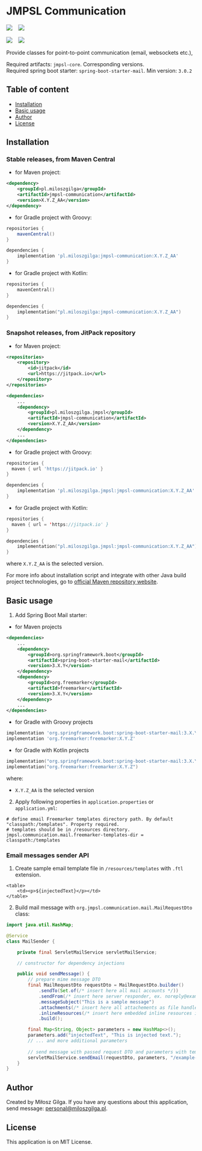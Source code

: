 # JMPSL Communication

![](https://img.shields.io/badge/Made%20in-Java%2017%20with%20Gradle-1abc9c.svg)
&nbsp;&nbsp;
![](https://img.shields.io/badge/License-MIT-brown.svg)

[![][jmpsl communication badge]][jmpsl communication mvn]
&nbsp;&nbsp;
[![][jmpsl jitpack badge]][jmpsl jitpack]
<br>

[jmpsl jitpack]: https://jitpack.io/#pl.miloszgilga/jmpsl
[jmpsl jitpack badge]: https://img.shields.io/jitpack/version/pl.miloszgilga/jmpsl?color=gree&label=JMPSL%20JitPack

[jmpsl communication badge]: https://img.shields.io/maven-central/v/pl.miloszgilga/jmpsl-communication?label=JMPSL%20Communication%20%28Central%29
[jmpsl communication mvn]: https://mvnrepository.com/artifact/pl.miloszgilga/jmpsl-communication

Provide classes for point-to-point communication (email, websockets etc.),

Required artifacts: `jmpsl-core`. Corresponding versions.<br>
Required spring boot starter: `spring-boot-starter-mail`. Min version: `3.0.2`

<a name="table-of-content"></a>
## Table of content
* [Installation](#installation)
* [Basic usage](#basic-usage)
* [Author](#author)
* [License](#license)

<a name="installation"></a>
## Installation
### Stable releases, from Maven Central

* for Maven project:
```xml
<dependency>
    <groupId>pl.miloszgilga</groupId>
    <artifactId>jmpsl-communication</artifactId>
    <version>X.Y.Z_AA</version>
</dependency>
```

* for Gradle project with Groovy:
```groovy
repositories {
    mavenCentral()
}

dependencies {
    implementation 'pl.miloszgilga:jmpsl-communication:X.Y.Z_AA'
}
```
* for Gradle project with Kotlin:
```kotlin
repositories {
    mavenCentral()
}

dependencies {
    implementation("pl.miloszgilga:jmpsl-communication:X.Y.Z_AA")
}
```

### Snapshot releases, from JitPack repository

* for Maven project:
```xml
<repositories>
    <repository>
        <id>jitpack</id>
        <url>https://jitpack.io</url>
    </repository>
</repositories>

<dependencies>
    ...
    <dependency>
        <groupId>pl.miloszgilga.jmpsl</groupId>
        <artifactId>jmpsl-communication</artifactId>
        <version>X.Y.Z_AA</version>
    </dependency>
    ...
</dependencies>
```

* for Gradle project with Groovy:
```groovy
repositories {
  maven { url 'https://jitpack.io' }
}

dependencies {
    implementation 'pl.miloszgilga.jmpsl:jmpsl-communication:X.Y.Z_AA'
}
```
* for Gradle project with Kotlin:
```kotlin
repositories {
  maven { url = 'https://jitpack.io' }
}

dependencies {
    implementation("pl.miloszgilga.jmpsl:jmpsl-communication:X.Y.Z_AA")
}
```

where `X.Y.Z_AA` is the selected version.

For more info about installation script and integrate with other Java build project
technologies, go to [official Maven repository website](https://mvnrepository.com/artifact/pl.miloszgilga/jmpsl-core).


<a name="basic-usage"></a>
## Basic usage
1. Add Spring Boot Mail starter:
* for Maven projects
```xml
<dependencies>
    ...
    <dependency>
        <groupId>org.springframework.boot</groupId>
        <artifactId>spring-boot-starter-mail</artifactId>
        <version>3.X.Y</version>
    </dependency>
    <dependency>
        <groupId>org.freemarker</groupId>
        <artifactId>freemarker</artifactId>
        <version>3.X.Y</version>
    </dependency>
    ...
</dependencies>
```
* for Gradle with Groovy projects
```groovy
implementation 'org.springframework.boot:spring-boot-starter-mail:3.X.Y'
implementation 'org.freemarker:freemarker:X.Y.Z'
```
* for Gradle with Kotlin projects
```kotlin
implementation("org.springframework.boot:spring-boot-starter-mail:3.X.Y")
implementation("org.freemarker:freemarker:X.Y.Z")
```
where:
* `X.Y.Z_AA` is the selected version

2. Apply following properties in `application.properties` or `application.yml`:
```properties
# define email Freemarker templates directory path. By default "classpath:/templates". Property required.
# templates should be in /resources directory.
jmpsl.communication.mail.freemarker-templates-dir = classpath:/templates
```

### Email messages sender API

1. Create sample email template file in `/resources/templates` with `.ftl` extension.
```injectedfreemarker
<table>
    <td><p>${injectedText}</p></td>
</table>
```
2. Build mail message with `org.jmpsl.communication.mail.MailRequestDto` class:

```java
import java.util.HashMap;

@Service
class MailSender {

    private final ServletMailService servletMailService;

    // constructor for dependency injections

    public void sendMessage() {
        // prepare mime message DTO
        final MailRequestDto requestDto = MailRequestDto.builder()
            .sendTo(Set.of(/* insert here all mail accounts */))
            .sendFrom(/* insert here server responder, ex. noreply@example.pl */)
            .messageSubject("This is a sample message")
            .attachments(/* insert here all attachements as file handler and mime type */)
            .inlineResources(/* insert here embedded inline resources in mail message (ex. images) */)
            .build();

        final Map<String, Object> parameters = new HashMap<>();
        parameters.add("injectedText", "This is injected text.");
        // ... and more additional parameters
        
        // send message with passed request DTO and parameters with template name (in last argument)
        servletMailService.sendEmail(requestDto, parameters, "/example-template.ftl");
    }
}
```

<a name="author"></a>
## Author
Created by Miłosz Gilga. If you have any questions about this application, send message:
[personal@miloszgilga.pl](mailto:personal@miloszgilga.pl).


<a name="license"></a>
## License
This application is on MIT License.
